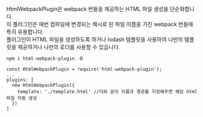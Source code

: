 HtmlWebpackPlugin은 webpack 번들을 제공하는 HTML 파일 생성을 단순화합니다.  
이 플러그인은 매번 컴파일에 변경되는 해시로 된 파일 이름을 가진 webpack 번들에 특히 유용합니다.  
플러그인이 HTML 파일을 생성하도록 하거나 lodash 템플릿을 사용하여 나만의 템플릿을 제공하거나 나만의 로더를 사용할 수 있습니다.  

```
npm i html-webpack-plugin -D
```
```
const HtmlWebpackPlugin = require('html-webpack-plugin');
...
plugins: [
  new HtmlWebpackPlugin({
    template: './template.html' //이와 같이 이름과 경로를 지정해주면 해당 html 파일 자동 생성
  })
]
```
